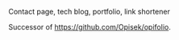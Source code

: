 Contact page, tech blog, portfolio, link shortener

Successor of https://github.com/Opisek/opifolio.
